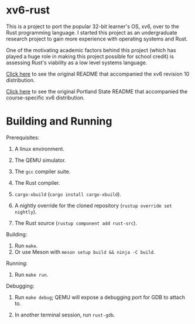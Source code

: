 # xv6-rust

This is a project to port the popular 32-bit learner's OS, xv6, over to the Rust programming language. I started this project as an undergraduate research project to gain more experience with operating systems and Rust.

One of the motivating academic factors behind this project (which has played a huge role in making this project possible for school credit) is assessing Rust's viability as a low level systems language.

[Click here](README) to see the original README that accompanied the xv6 revision 10 distribution.

[Click here](README-PDX) to see the original Portland State README that accompanied the course-specific xv6 distribution.

# Building and Running

Prerequisites:

1. A linux environment.

1. The QEMU simulator.

1. The `gcc` compiler suite.

1. The Rust compiler.

1. `cargo-xbuild` (`cargo install cargo-xbuild`).

1. A nightly override for the cloned repository (`rustup override set nightly`).

1. The Rust source (`rustup component add rust-src`).

Building:
1. Run `make`.
2. Or use Meson with `meson setup build && ninja -C build`.

Running:

1. Run `make run`.

Debugging:

1. Run `make debug`; QEMU will expose a debugging port for GDB to attach to.

1. In another terminal session, run `rust-gdb`.
